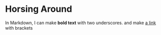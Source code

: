 # Horsing Around

In Markdown, I can make __bold text__ with two underscores.
and make [a link](https://teengoogle.com) with brackets
